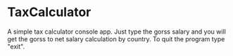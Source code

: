 # TaxCalculator
A simple tax calculator console app. 
Just type the gorss salary and you will get the gorss to net salary calculation by country.
To quit the program type "exit".
